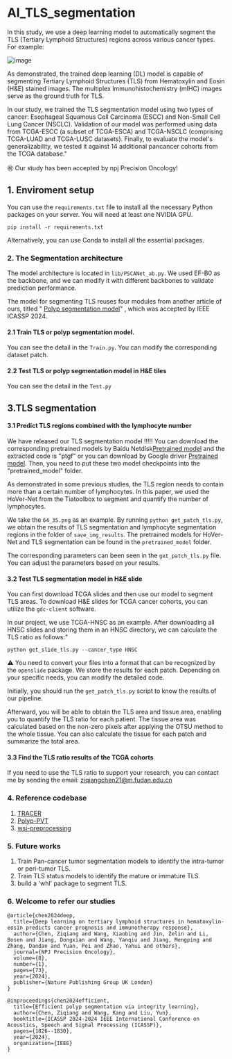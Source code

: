 # AI_TLS_segmentation
In this study, we use a deep learning model to automatically segment the TLS (Tertiary Lymphoid Structures) regions across various cancer types. For example:

![image](https://github.com/zonechen1994/AI_TLS_segmentation/assets/47493620/718c87da-6e25-44e0-9512-a9a69b4944eb)

As demonstrated, the trained deep learning (DL) model is capable of segmenting Tertiary Lymphoid Structures (TLS) from Hematoxylin and Eosin (H&E) stained images. The multiplex Immunohistochemistry (mIHC) images serve as the ground truth for TLS. 

In our study, we trained the TLS segmentation model using two types of cancer: Esophageal Squamous Cell Carcinoma (ESCC) and Non-Small Cell Lung Cancer (NSCLC). Validation of our model was performed using data from TCGA-ESCC (a subset of TCGA-ESCA) and TCGA-NSCLC (comprising TCGA-LUAD and TCGA-LUSC datasets). Finally, to evaluate the model's generalizability, we tested it against 14 additional pancancer cohorts from the TCGA database."

㊗️ Our study has been accepted by npj Precision Oncology!

## 1. Enviroment setup

You can use the `requirements.txt` file to install all the necessary Python packages on your server. You will need at least one NVIDIA GPU.

<code>pip install -r requirements.txt </code>

Alternatively, you can use Conda to install all the essential packages.



### 2. The Segmentation architecture

The model architecture is located in  <code>lib/PSCANet_ab.py</code>. We used  EF-B0 as the backbone, and we can modify it with different backbones to validate prediction performance. 

The model for segmenting TLS reuses four modules from another article of ours, titled " <a href="https://arxiv.org/abs/2309.08234" title="Polyp segmentation model">Polyp segmentation model</a>" , which was accepted by IEEE ICASSP 2024. 



#### 2.1 Train TLS or polyp segmentation model. 

You can see the detail in the <code>Train.py</code>.  You can modify  the corresponding dataset patch. 

#### 2.2 Test TLS or polyp segmentation model in H&E tiles 

You can see the detail in the <code>Test.py</code>



## 3.TLS segmentation

#### 3.1 Predict TLS regions combined with the lymphocyte number 

We have released our TLS segmentation model !!!!! You can download the corresponding pretrained models by Baidu Netdisk[Pretrained model](https://pan.baidu.com/s/10w58utK-n9MMhayTSGVi4w) and the extracted code is "ptgf" or you can download by Google driver [Pretrained model](https://drive.google.com/drive/folders/12i30PYvQayrc-HPN3J-1Dnd0iyisL17-?usp=sharing). Then, you need to put these two model checkpoints into the "pretrained_model" folder.  


As demonstrated in some previous studies, the TLS region needs to contain more than a certain number of lymphocytes. In this paper, we used the HoVer-Net from the Tiatoolbox to segment and quantify the number of lymphocytes.

We take the <code>64_35.png</code> as an example. By running <code>python get_patch_tls.py</code>, we obtain the results of TLS segmentation and lymphocyte segmentation regions in the folder of <code>save_img_results</code>. The pretrained models for HoVer-Net and TLS segmentation can be found in the <code>pretrained_model</code> folder. 

The corresponding parameters can been seen in the <code>get_patch_tls.py</code> file. You can adjust the parameters based on your results. 



#### 3.2 Test TLS segmentation model in H&E slide

You can first download TCGA slides and then use our model to segment TLS areas. To download H&E slides for TCGA cancer cohorts, you can utilize the `gdc-client` software.

In our project, we use TCGA-HNSC as an example. After downloading all HNSC slides and storing them in an HNSC directory, we can calculate the TLS ratio as follows:"

<code>python get_slide_tls.py --cancer_type HNSC</code>

⚠️ You need to convert your files into a format that can be recognized by the `openslide` package. We store the results for each patch. Depending on your specific needs, you can modify the detailed code. 

Initially, you should run the `get_patch_tls.py` script to know the results of our pipeline.

Afterward, you will be able to obtain the TLS area and tissue area, enabling you to quantify the TLS ratio for each patient. The tissue area was calculated based on the non-zero pixels after applying the OTSU method to the whole tissue.  You can also calculate the tissue for each patch and summarize the total area.



#### 3.3 Find the TLS ratio results of the TCGA cohorts

If you need to use the TLS ratio to support your research, you can contact me by sending the email: ziqiangchen21@m.fudan.edu.cn






### 4. Reference codebase
1. <a href="https://github.com/Karel911/TRACER/tree/main" title="TRACER">TRACER</a>
2. <a href="https://github.com/DengPingFan/Polyp-PVT" title="Polyp-PVT">Polyp-PVT</a>
3. <a href="https://github.com/deroneriksson/python-wsi-preprocessing" title="wsi-preprocessing">wsi-preprocessing</a>

### 5. Future works

1. Train Pan-cancer tumor segmentation models to identify the intra-tumor or peri-tumor TLS. 
2. Train TLS status models to identify the mature or immature TLS. 
3. build a 'whl' package to segment TLS. 





### 6. Welcome to refer our studies

```
@article{chen2024deep,
  title={Deep learning on tertiary lymphoid structures in hematoxylin-eosin predicts cancer prognosis and immunotherapy response},
  author={Chen, Ziqiang and Wang, Xiaobing and Jin, Zelin and Li, Bosen and Jiang, Dongxian and Wang, Yanqiu and Jiang, Mengping and Zhang, Dandan and Yuan, Pei and Zhao, Yahui and others},
  journal={NPJ Precision Oncology},
  volume={8},
  number={1},
  pages={73},
  year={2024},
  publisher={Nature Publishing Group UK London}
}
```

```
@inproceedings{chen2024efficient,
  title={Efficient polyp segmentation via integrity learning},
  author={Chen, Ziqiang and Wang, Kang and Liu, Yun},
  booktitle={ICASSP 2024-2024 IEEE International Conference on Acoustics, Speech and Signal Processing (ICASSP)},
  pages={1826--1830},
  year={2024},
  organization={IEEE}
}
```
